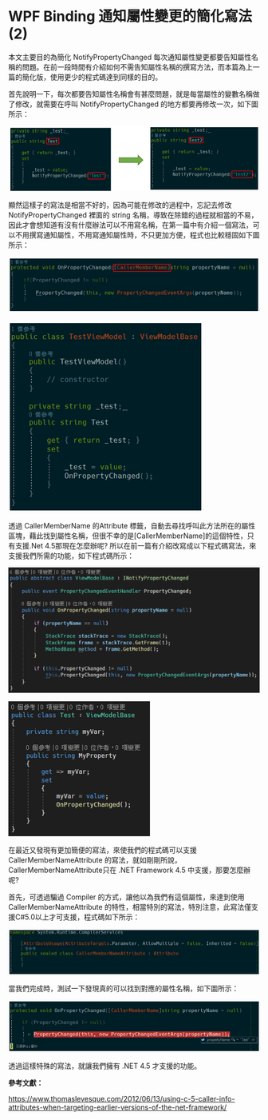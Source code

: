 # WPF Binding 通知屬性變更的簡化寫法 (2)

本文主要目的為簡化 NotifyPropertyChanged
每次通知屬性變更都要告知屬性名稱的問題。在前一段時間有介紹如何不需告知屬性名稱的撰寫方法，而本篇為上一篇的簡化版，使用更少的程式碼達到同樣的目的。

首先說明一下，每次都要告知屬性名稱會有甚麼問題，就是每當屬性的變數名稱做了修改，就需要在呼叫
NotifyPropertyChanged 的地方都要再修改一次，如下圖所示：

![](./images/image01.png)

顯然這樣子的寫法是相當不好的，因為可能在修改的過程中，忘記去修改
NotifyPropertyChanged 裡面的 string
名稱，導致在除錯的過程就相當的不易，因此才會想知道有沒有什麼辦法可以不用寫名稱，在第一篇中有介紹一個寫法，可以不用撰寫通知屬性，不用寫通知屬性時，不只更加方便，程式也比較穩固如下圖所示：

![](./images/image02.png)

![](./images/image03.png)

透過 CallerMemberName 的Attribute
標籤，自動去尋找呼叫此方法所在的屬性區塊，藉此找到屬性名稱，但很不幸的是\[CallerMemberName\]的這個特性，只有支援.Net
4.5那現在怎麼辦呢?
所以在前一篇有介紹改寫成以下程式碼寫法，來支援我們所需的功能，如下程式碼所示：


![](./images/image04.png)

![](./images/image05.png)


在最近又發現有更加簡便的寫法，來使我們的程式碼可以支援
CallerMemberNameAttribute
的寫法，就如剛剛所說，CallerMemberNameAttribute只在 .NET Framework 4.5
中支援，那要怎麼辦呢?

首先，可透過騙過 Compiler 的方式，讓他以為我們有這個屬性，來達到使用
CallerMemberNameAttribute
的特性，相當特別的寫法，特別注意，此寫法僅支援C#5.0以上才可支援，程式碼如下所示：

![](./images/image06.png)


當我們完成時，測試一下發現真的可以找到對應的屬性名稱，如下圖所示：

![](./images/image07.png)

透過這樣特殊的寫法，就讓我們擁有 .NET 4.5 才支援的功能。

**參考文獻：**

https://www.thomaslevesque.com/2012/06/13/using-c-5-caller-info-attributes-when-targeting-earlier-versions-of-the-net-framework/
